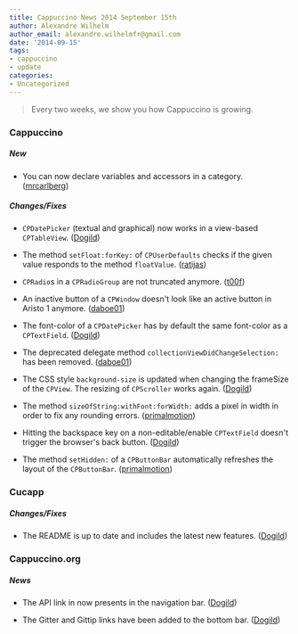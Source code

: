 ```yaml
---
title: Cappuccino News 2014 September 15th
author: Alexandre Wilhelm
author_email: alexandre.wilhelmfr@gmail.com
date: '2014-09-15'
tags:
- cappuccino
- update
categories:
- Uncategorized
---
```


> Every two weeks, we show you how Cappuccino is growing.

### Cappuccino

##### New

- You can now declare variables and accessors in a category. ([mrcarlberg](https://github.com/mrcarlberg))

##### Changes/Fixes

- `CPDatePicker` (textual and graphical) now works in a view-based `CPTableView`. ([Dogild](https://github.com/Dogild))

- The method `setFloat:forKey:` of `CPUserDefaults` checks if the given value responds to the method `floatValue`. ([ratijas](https://github.com/ratijas))

- `CPRadio`s in a `CPRadioGroup` are not truncated anymore. ([t00f](https://github.com/t00f))

- An inactive button of a `CPWindow` doesn't look like an active button in Aristo 1 anymore. ([daboe01](https://github.com/daboe01))

- The font-color of a `CPDatePicker` has by default the same font-color as a `CPTextField`. ([Dogild](https://github.com/Dogild))

- The deprecated delegate method `collectionViewDidChangeSelection:` has been removed. ([daboe01](https://github.com/daboe01))

- The CSS style `background-size` is updated when changing the frameSize of the `CPView`. The resizing of `CPScroller` works again. ([Dogild](https://github.com/Dogild))

- The method `sizeOfString:withFont:forWidth:` adds a pixel in width in order to fix any rounding errors. ([primalmotion](https://github.com/primalmotion))

- Hitting the backspace key on a non-editable/enable `CPTextField` doesn't trigger the browser's back button. ([Dogild](https://github.com/Dogild))

- The method `setHidden:` of a `CPButtonBar` automatically refreshes the layout of the `CPButtonBar`. ([primalmotion](https://github.com/primalmotion))

### Cucapp

##### Changes/Fixes

- The README is up to date and includes the latest new features. ([Dogild](https://github.com/Dogild))

### Cappuccino.org

##### News

- The API link in now presents in the navigation bar. ([Dogild](https://github.com/Dogild))

- The Gitter and Gittip links have been added to the bottom bar. ([Dogild](https://github.com/Dogild))

